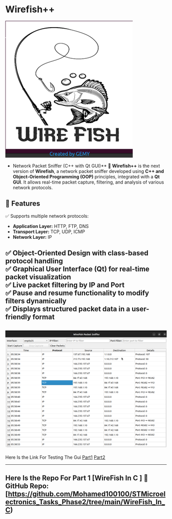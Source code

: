# Wirefish++ 
![](images/logo.png)
- Network Packet Sniffer (C++ with Qt GUI)**
🚀 **Wirefish++** is the next version of **Wirefish**, a network packet sniffer developed using **C++ and Object-Oriented Programming (OOP)** principles, integrated with a **Qt GUI**. It allows real-time packet capture, filtering, and analysis of various network protocols.

## **📌 Features**
✅ Supports multiple network protocols:  
- **Application Layer:** HTTP, FTP, DNS  
- **Transport Layer:** TCP, UDP, ICMP  
- **Network Layer:** IP  

✅ **Object-Oriented Design** with class-based protocol handling  
✅ **Graphical User Interface (Qt)** for real-time packet visualization  
✅ **Live packet filtering** by **IP and Port**  
✅ **Pause and resume functionality** to modify filters dynamically  
✅ **Displays structured packet data** in a user-friendly format  
---
![](images/guiexample.png)
---
Here Is the Link For Testing The Gui
[Part1](https://drive.google.com/file/d/1zBNVipk-jozzjX24La7GjXRPW35PNDi0/view?usp=sharing)
[Part2](https://drive.google.com/file/d/1zLxgf0VwvS4Z7eN633Ane9473kDMpVTH/view?usp=sharing)

---
Here Is the Repo For Part 1 [WireFish In C ]
🔗 **GitHub Repo:** [https://github.com/Mohamed100100/STMicroelectronics_Tasks_Phase2/tree/main/WireFish_In_C)
---

